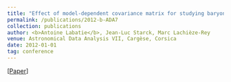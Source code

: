```yaml
---
title: "Effect of model-dependent covariance matrix for studying baryon acoustic oscillations"
permalink: /publications/2012-b-ADA7
collection: publications
author: <b>Antoine Labatie</b>, Jean-Luc Starck, Marc Lachièze-Rey
venue: Astronomical Data Analysis VII, Cargèse, Corsica
date: 2012-01-01
tag: conference
---
```


[[Paper](http://ada7.cosmostat.org/ADA7_proceeding_ALabatie.pdf)]
<br>
<br>

